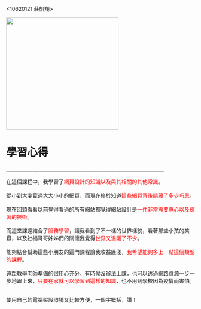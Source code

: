 <html>
<head>
  <meta charset="utf-8">
  <meta name="viewport" content="width=device-width">
</head>
<body>
  <p><10620121 莊凱翔><p>
    <img src="https://i.imgur.com/xFdFFe9.jpg"
         width="300">
  <h1>學習心得</h1>
    <p> __________________________________________________________________</p>
    <p>在這個課程中，我學習了<span style="color:red">網頁設計的知識以及與其相關的其他常識</span>。<br><br>
      從小到大瀏覽過大大小小的網頁，而現在終於知道<span style="color:red">這些網頁背後隱藏了多少巧思</span>。<br><br>
現在回頭看看以前覺得看過的所有網站都覺得網站設計是<span style="color:red">一件非常需要專心以及練習的技術</span>。<br><br>
      而這堂課還結合了<span style="color:red">服務學習</span>，讓我看到了不一樣的世界樣貌，看著那些小孩的笑容，以及社福哥哥姊姊們的關懷我覺得<span style="color:red">世界又溫暖了不少</span>。<br><br>
      能夠結合幫助這些小朋友的這門課程讓我收益匪淺，<span style="color:red">我希望能夠多上一點這個類型的課程</span>。<br><br>
      遠距教學老師準備的很用心充分，有時候沒辦法上課，也可以透過網路資源一步一步地跟上來，<span style="color:red">只要在家就可以學習到這樣的知識</span>，也不用到學校因為疫情而害怕。<br><br>
      <div id="讚">
      使用自己的電腦架設環境又比較方便，一個字概括，<span>讚</span>！
